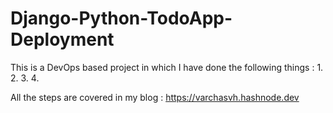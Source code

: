 # Django-Python-TodoApp-Deployment

This is a DevOps based project in which I have done the following things :
1.
2.
3.
4.

All the steps are covered in my blog : https://varchasvh.hashnode.dev
